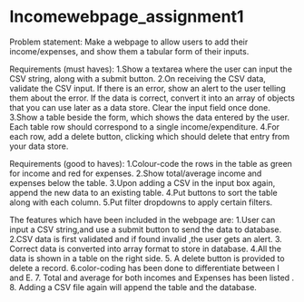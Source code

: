# Incomewebpage_assignment1

Problem statement: Make a webpage to allow users to add their income/expenses, and show them a tabular form of their inputs.

Requirements (must haves):
 1.Show a textarea where the user can input the CSV string, along with a submit button.
 2.On receiving the CSV data, validate the CSV input. If there is an error, show an alert to the user telling them about the error. If the    data is correct, convert it into an array of objects that you can use later as a data store. Clear the input field once done.
 3.Show a table beside the form, which shows the data entered by the user. Each table row should correspond to a single income/expenditure.
 4.For each row, add a delete button, clicking which should delete that entry from your data store.


Requirements (good to haves):
  1.Colour-code the rows in the table as green for income and red for expenses.
  2.Show total/average income and expenses below the table.
  3.Upon adding a CSV in the input box again, append the new data to an existing table.
  4.Put buttons to sort the table along with each column.
  5.Put filter dropdowns to apply certain filters.
  
  
  The features which have been included in the webpage are:
   1.User can input a CSV string,and use a submit button to send the data to database.
   2.CSV data is first validated and if found invalid ,the user gets an alert.
   3. Correct data is converted into array format to store in database.
   4.All the data is shown in a table on the right side.
   5. A delete button is provided to delete a record.
   6.color-coding has been done to differentiate between I and E.
   7. Total and average for both incomes and Expenses has been listed .
   8. Adding a CSV file again will append the table and the database.

